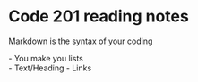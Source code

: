 # Code 201 reading notes
<p>Markdown is the syntax of your coding</p>
- You make you lists<br>
- Text/Heading
- Links

